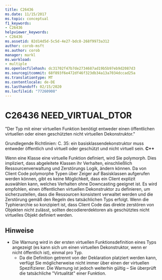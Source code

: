 ```yaml
---
title: C26436
ms.date: 11/15/2017
ms.topic: conceptual
f1_keywords:
- C26436
helpviewer_keywords:
- C26436
ms.assetid: 82d14d5d-5c5d-4e27-bdc8-268f9973a312
author: corob-msft
ms.author: corob
manager: markl
ms.workload:
- multiple
ms.openlocfilehash: dc31702f47b7de2734687ad19b5b97eb9d2087d3
ms.sourcegitcommit: 68f893f6e472df46f323db34a13a7034dccad25a
ms.translationtype: MT
ms.contentlocale: de-DE
ms.lasthandoff: 02/15/2020
ms.locfileid: "77260908"
---
```

# <a name="c26436-need_virtual_dtor"></a>C26436 NEED_VIRTUAL_DTOR
"Der Typ mit einer virtuellen Funktion benötigt entweder einen öffentlichen virtuellen oder einen geschützten nicht virtuellen Dekonstruktor."

Grundlegende Richtlinien: C. 35: ein basisklassendekonstruktor muss entweder öffentlich und virtuell oder geschützt und nicht virtuell sein. **C++**

Wenn eine Klasse eine virtuelle Funktion definiert, wird Sie polymorph. Dies impliziert, dass abgeleitete Klassen ihr Verhalten, einschließlich Ressourcenverwaltung und Zerstörungs Logik, ändern können. Da von Client Code polymorphe Typen über Zeiger auf Basisklassen aufgerufen werden können, gibt es keine Möglichkeit, dass ein Client explizit auswählen kann, welches Verhalten ohne Downcasting geeignet ist. Es wird empfohlen, einen öffentlichen virtuellen Dekonstruktor zu definieren, um sicherzustellen, dass die Ressourcen konsistent verwaltet werden und die Zerstörung gemäß den Regeln des tatsächlichen Typs erfolgt. Wenn die Typhierarchie so konzipiert ist, dass Client Code das direkte zerstören von Objekten nicht zulässt, sollten decodiererdektoren als geschütztes nicht virtuelles Objekt definiert werden.

## <a name="remarks"></a>Hinweise
- Die Warnung wird in der ersten virtuellen Funktionsdefinition eines Typs angezeigt (es kann sich um einen virtuellen Dekonstruktor, wenn er nicht öffentlich ist), einmal pro Typ.
  - Da die Definition getrennt von der Deklaration platziert werden kann, verfügt Sie möglicherweise nicht immer über einen der virtuellen Spezifizierer. Die Warnung ist jedoch weiterhin gültig – Sie überprüft die tatsächliche "Virtualität" einer Funktion.
